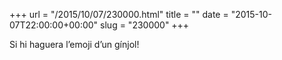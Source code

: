 +++
url = "/2015/10/07/230000.html"
title = ""
date = "2015-10-07T22:00:00+00:00"
slug = "230000"
+++

Si hi haguera l’emoji d’un gínjol!
